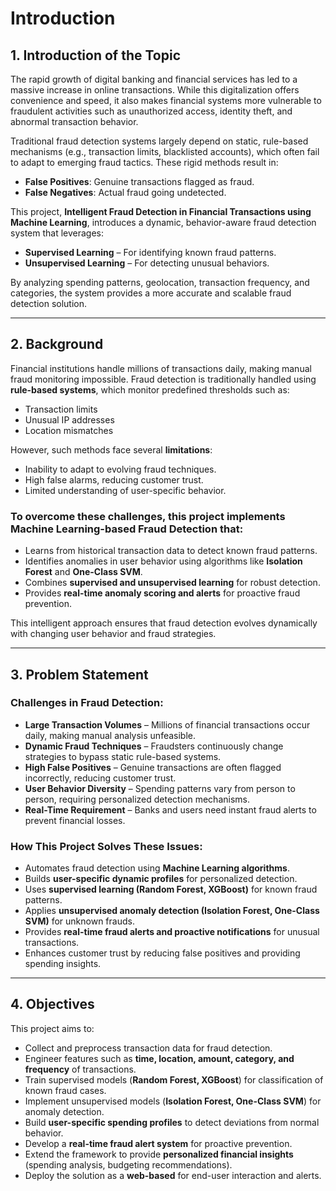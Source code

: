 # Introduction

## 1. Introduction of the Topic

The rapid growth of digital banking and financial services has led to a massive increase in online transactions. While this digitalization offers convenience and speed, it also makes financial systems more vulnerable to fraudulent activities such as unauthorized access, identity theft, and abnormal transaction behavior.  

Traditional fraud detection systems largely depend on static, rule-based mechanisms (e.g., transaction limits, blacklisted accounts), which often fail to adapt to emerging fraud tactics. These rigid methods result in:  
- **False Positives**: Genuine transactions flagged as fraud.  
- **False Negatives**: Actual fraud going undetected.  

This project, **Intelligent Fraud Detection in Financial Transactions using Machine Learning**, introduces a dynamic, behavior-aware fraud detection system that leverages:  
- **Supervised Learning** – For identifying known fraud patterns.  
- **Unsupervised Learning** – For detecting unusual behaviors.  

By analyzing spending patterns, geolocation, transaction frequency, and categories, the system provides a more accurate and scalable fraud detection solution.  

---

## 2. Background  

Financial institutions handle millions of transactions daily, making manual fraud monitoring impossible. Fraud detection is traditionally handled using **rule-based systems**, which monitor predefined thresholds such as:  
- Transaction limits  
- Unusual IP addresses  
- Location mismatches  

However, such methods face several **limitations**:  
- Inability to adapt to evolving fraud techniques.  
- High false alarms, reducing customer trust.  
- Limited understanding of user-specific behavior.  

### To overcome these challenges, this project implements **Machine Learning-based Fraud Detection** that:  
- Learns from historical transaction data to detect known fraud patterns.  
- Identifies anomalies in user behavior using algorithms like **Isolation Forest** and **One-Class SVM**.  
- Combines **supervised and unsupervised learning** for robust detection.  
- Provides **real-time anomaly scoring and alerts** for proactive fraud prevention.  

This intelligent approach ensures that fraud detection evolves dynamically with changing user behavior and fraud strategies.  

---

## 3. Problem Statement  

### Challenges in Fraud Detection:
- **Large Transaction Volumes** – Millions of financial transactions occur daily, making manual analysis unfeasible.  
- **Dynamic Fraud Techniques** – Fraudsters continuously change strategies to bypass static rule-based systems.  
- **High False Positives** – Genuine transactions are often flagged incorrectly, reducing customer trust.  
- **User Behavior Diversity** – Spending patterns vary from person to person, requiring personalized detection mechanisms.  
- **Real-Time Requirement** – Banks and users need instant fraud alerts to prevent financial losses.  

### How This Project Solves These Issues:
- Automates fraud detection using **Machine Learning algorithms**.  
- Builds **user-specific dynamic profiles** for personalized detection.  
- Uses **supervised learning (Random Forest, XGBoost)** for known fraud patterns.  
- Applies **unsupervised anomaly detection (Isolation Forest, One-Class SVM)** for unknown frauds.  
- Provides **real-time fraud alerts and proactive notifications** for unusual transactions.  
- Enhances customer trust by reducing false positives and providing spending insights.  

---

## 4. Objectives  

This project aims to:  
- Collect and preprocess transaction data for fraud detection.  
- Engineer features such as **time, location, amount, category, and frequency** of transactions.  
- Train supervised models (**Random Forest, XGBoost**) for classification of known fraud cases.  
- Implement unsupervised models (**Isolation Forest, One-Class SVM**) for anomaly detection.  
- Build **user-specific spending profiles** to detect deviations from normal behavior.  
- Develop a **real-time fraud alert system** for proactive prevention.  
- Extend the framework to provide **personalized financial insights** (spending analysis, budgeting recommendations).  
- Deploy the solution as a **web-based** for end-user interaction and alerts.  

